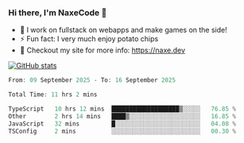 ### Hi there, I'm NaxeCode 👋
- 🔭 I work on fullstack on webapps and make games on the side!
- ⚡ Fun fact: I very much enjoy potato chips
- 🔋 Checkout my site for more info: https://naxe.dev

[![GitHub stats](https://github-readme-stats.vercel.app/api?username=naxecode&theme=onedark)](https://naxe.dev)

<!--START_SECTION:waka-->

```csharp
From: 09 September 2025 - To: 16 September 2025

Total Time: 11 hrs 2 mins

TypeScript   10 hrs 12 mins  ███████████████████▒░░░░░   76.85 %
Other        2 hrs 14 mins   ████▒░░░░░░░░░░░░░░░░░░░░   16.85 %
JavaScript   32 mins         █░░░░░░░░░░░░░░░░░░░░░░░░   04.08 %
TSConfig     2 mins          ░░░░░░░░░░░░░░░░░░░░░░░░░   00.30 %
```

<!--END_SECTION:waka-->



<!--
**NaxeCode/NaxeCode** is a ✨ _special_ ✨ repository because its `README.md` (this file) appears on your GitHub profile.

Here are some ideas to get you started:

- 🔭 I’m currently working on Web apps for indie games!
- 🌱 I’m currently mastering C#
- 👯 I’m looking to collaborate on ...
- 🤔 I’m looking for help with ...
- 💬 Ask me about ...
- 📫 How to reach me: ...
- 😄 Pronouns: ...
- ⚡ Fun fact: I love chips
-->
